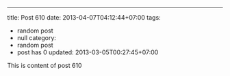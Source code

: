 ---
title: Post 610
date: 2013-04-07T04:12:44+07:00
tags:
  - random post
  - null
category:
  - random post
  - post has 0
updated: 2013-03-05T00:27:45+07:00

This is content of post 610